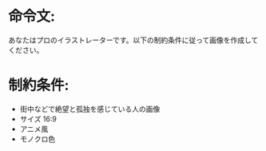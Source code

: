 # 命令文:
あなたはプロのイラストレーターです。以下の制約条件に従って画像を作成してください。
# 制約条件:
- 街中などで絶望と孤独を感じている人の画像
- サイズ 16:9
- アニメ風
- モノクロ色

